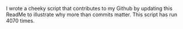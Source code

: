 I wrote a cheeky script that contributes to my Github by updating this ReadMe to illustrate why more than commits matter. This script has run 4070 times.